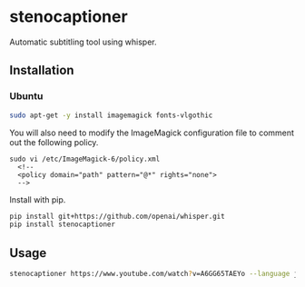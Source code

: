 # stenocaptioner

Automatic subtitling tool using whisper.

## Installation

### Ubuntu

```sh
sudo apt-get -y install imagemagick fonts-vlgothic
```

You will also need to modify the ImageMagick configuration file to comment out the following policy.

```
sudo vi /etc/ImageMagick-6/policy.xml
  <!--
  <policy domain="path" pattern="@*" rights="none">
  -->
```

Install with pip.

```sh
pip install git+https://github.com/openai/whisper.git
pip install stenocaptioner
```

## Usage

```sh
stenocaptioner https://www.youtube.com/watch?v=A6GG65TAEYo --language ja --text-color red
```
